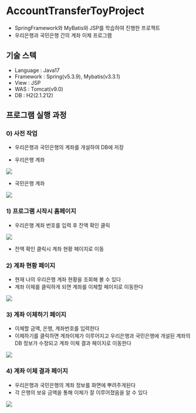 # AccountTransferToyProject

 - SpringFramework와 MyBatis와 JSP를 학습하여 진행한 프로젝트
 - 우리은행과 국민은행 간의 계좌 이체 프로그램

## 기술 스텍

 - Language : Java17
 - Framework : Spring(v5.3.9), Mybatis(v3.3.1)
 - View : JSP
 - WAS : Tomcat(v9.0)
 - DB : H2(2.1.212)

## 프로그램 실행 과정

### 0) 사전 작업

 - 우리은행과 국민은행의 계좌를 개설하여 DB에 저장

 - 우리은행 계좌
 <img src ="https://user-images.githubusercontent.com/102512612/197499535-173afc46-e954-4f23-8f23-76c2aa809260.png"/>

 - 국민은행 계좌
 <img src = "https://user-images.githubusercontent.com/102512612/197499766-6da65a5b-c4d7-4811-b544-59f126ece12e.png"/>


### 1) 프로그램 시작시 홈페이지

 - 우리은행 계좌 번호를 입력 후 잔액 확인 클릭

 <img src = "https://user-images.githubusercontent.com/102512612/197498914-b9546f91-49f3-4d5c-8b52-5d4d5dfc54dc.png"/>

 - 잔액 확인 클릭시 계좌 현황 페이지로 이동

### 2) 계좌 현황 페이지

 - 현재 나의 우리은행 계좌 현황을 조회해 볼 수 있다
 - 계좌 이체를 클릭하게 되면 계좌를 이체할 페이지로 이동한다

 <img src = "https://user-images.githubusercontent.com/102512612/197501374-21a53441-735f-42b2-91fc-f773e7ae230d.png"/>

### 3) 계좌 이체하기 페이지

 - 이체할 금액, 은행, 계좌번호를 입력한다
 - 이체하기를 클릭하면 계좌이체가 이루어지고 우리은행과 국민은행에 개설된 계좌의 DB 정보가 수정되고 계좌 이체 결과 페이지로 이동한다

 <img src = "https://user-images.githubusercontent.com/102512612/197502026-9a113681-405d-4cda-9838-edb941178b65.png"/>

### 4) 계좌 이체 결과 페이지

 - 우리은행과 국민은행의 계좌 정보를 화면에 뿌려주게된다
 - 각 은행의 보유 금액을 통해 이체가 잘 이루어졌음을 알 수 있다

 <img src ="https://user-images.githubusercontent.com/102512612/197502549-81e6fd4f-1042-4ae3-8b2c-ce977eae4dd2.png"/>

